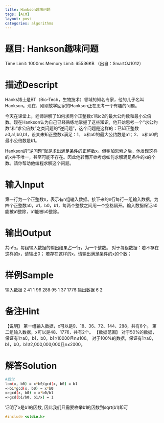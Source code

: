 ```yaml
---
title: Hankson趣味问题
tags: [ACM]
layout: post
categories: algorithms
---
```

# 题目: Hankson趣味问题

Time Limit: 1000ms Memory Limit: 65536KB
（出自：SmartOJ1012）

# 描述Descript

Hanks博士是BT（Bio-Tech，生物技术）领域的知名专家，他的儿子名叫Hankson。现在，刚刚放学回家的Hankson正在思考一个有趣的问题。

今天在课堂上，老师讲解了如何求两个正整数c1和c2的最大公约数和最小公倍数。现在Hankson认为自己已经熟练地掌握了这些知识，他开始思考一个“求公约数”和“求公倍数”之类问题的“逆问题”，这个问题是这样的：已知正整数a0,a1,b0,b1，设某未知正整数x满足：1、 x和a0的最大公约数是a1；2、 x和b0的最小公倍数是b1。

Hankson的“逆问题”就是求出满足条件的正整数x。但稍加思索之后，他发现这样的x并不唯一，甚至可能不存在。因此他转而开始考虑如何求解满足条件的x的个数。请你帮助他编程求解这个问题。 

# 输入Input

第一行为一个正整数n，表示有n组输入数据。接下来的n行每行一组输入数据，为四个正整数a0，a1，b0，b1，每两个整数之间用一个空格隔开。输入数据保证a0能被a1整除，b1能被b0整除。

# 输出Output

共n行。每组输入数据的输出结果占一行，为一个整数。
对于每组数据：若不存在这样的x，请输出0；
若存在这样的x，请输出满足条件的x的个数；

# 样例Sample

输入数据
2
41 1 96 288
95 1 37 1776
输出数据
6
2

# 备注Hint

【说明】 第一组输入数据，x可以是9、18、36、72、144、288，共有6个。 第二组输入数据，x可以是48、1776，共有2个。 【数据范围】 对于50%的数据，保证有1≤a0，b1，b0，b1≤10000且n≤100。 对于100%的数据，保证有1≤a0，b1，b0，b1≤2,000,000,000且n≤2000。

# 解答Solution

``` bash
#数论
lcm(x, b0) = x*b0/gcd(x, b0) = b1
=>b1*gcd(x, b0) = x*b0
=>gcd(x, b0) = x*b0/b1
=>gcd(b1/b0, b1/x) = 1
```
证明了x是b1的因数, 因此我们只需要枚举b1的因数到sqrt(b1)即可

``` c++
#include <stdio.h>
